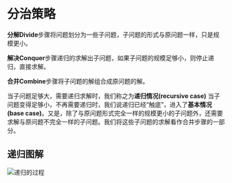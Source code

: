 # 分治策略

**分解Divide**步骤将问题划分为一些子问题，子问题的形式与原问题一样，只是规模更小。

**解决Conquer**步骤递归的求解出子问题，如果子问题的规模足够小，则停止递归，直接求解。

**合并Combine**步骤将子问题的解组合成原问题的解。

当子问题足够大，需要递归求解时，我们称之为**递归情况(recursive case)** 当子问题变得足够小，不再需要递归时，我们说递归已经“触底”，进入了**基本情况(base case)**。又是，除了与原问题形式完全一样的规模更小的子问题外，还需要求解与原问题不完全一样的子问题。我们将这些子问题的求解看作合并步骤的一部分。

## 递归图解
![递归的过程](/assets/递归的过程_h9irohze4.jpg)